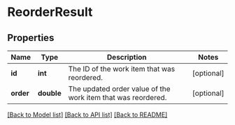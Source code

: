 # ReorderResult

## Properties
Name | Type | Description | Notes
------------ | ------------- | ------------- | -------------
**id** | **int** | The ID of the work item that was reordered. | [optional] 
**order** | **double** | The updated order value of the work item that was reordered. | [optional] 

[[Back to Model list]](../README.md#documentation-for-models) [[Back to API list]](../README.md#documentation-for-api-endpoints) [[Back to README]](../README.md)


